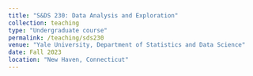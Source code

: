 ```yaml
---
title: "S&DS 230: Data Analysis and Exploration"
collection: teaching
type: "Undergraduate course"
permalink: /teaching/sds230
venue: "Yale University, Department of Statistics and Data Science"
date: Fall 2023
location: "New Haven, Connecticut"
---
```

